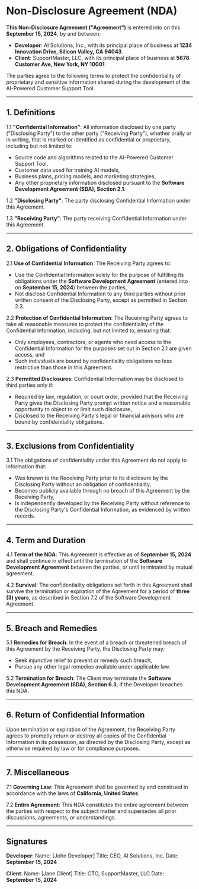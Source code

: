 # Non-Disclosure Agreement (NDA)

**This Non-Disclosure Agreement ("Agreement")** is entered into on this **September 15, 2024**, by and between:

- **Developer**: AI Solutions, Inc., with its principal place of business at **1234 Innovation Drive, Silicon Valley, CA 94043**.
- **Client**: SupportMaster, LLC, with its principal place of business at **5678 Customer Ave, New York, NY 10001**.

The parties agree to the following terms to protect the confidentiality of proprietary and sensitive information shared during the development of the AI-Powered Customer Support Tool.

---

## 1. **Definitions**

1.1 **"Confidential Information"**:
All information disclosed by one party ("Disclosing Party") to the other party ("Receiving Party"), whether orally or in writing, that is marked or identified as confidential or proprietary, including but not limited to:
- Source code and algorithms related to the AI-Powered Customer Support Tool,
- Customer data used for training AI models,
- Business plans, pricing models, and marketing strategies,
- Any other proprietary information disclosed pursuant to the **Software Development Agreement (SDA), Section 2.1**.

1.2 **"Disclosing Party"**:
The party disclosing Confidential Information under this Agreement.

1.3 **"Receiving Party"**:
The party receiving Confidential Information under this Agreement.

---

## 2. **Obligations of Confidentiality**

2.1 **Use of Confidential Information**:
The Receiving Party agrees to:
- Use the Confidential Information solely for the purpose of fulfilling its obligations under the **Software Development Agreement** (entered into on **September 15, 2024**) between the parties,
- Not disclose Confidential Information to any third parties without prior written consent of the Disclosing Party, except as permitted in Section 2.3.

2.2 **Protection of Confidential Information**:
The Receiving Party agrees to take all reasonable measures to protect the confidentiality of the Confidential Information, including, but not limited to, ensuring that:
- Only employees, contractors, or agents who need access to the Confidential Information for the purposes set out in Section 2.1 are given access, and
- Such individuals are bound by confidentiality obligations no less restrictive than those in this Agreement.

2.3 **Permitted Disclosures**:
Confidential Information may be disclosed to third parties only if:
- Required by law, regulation, or court order, provided that the Receiving Party gives the Disclosing Party prompt written notice and a reasonable opportunity to object to or limit such disclosure,
- Disclosed to the Receiving Party's legal or financial advisors who are bound by confidentiality obligations.

---

## 3. **Exclusions from Confidentiality**

3.1 The obligations of confidentiality under this Agreement do not apply to information that:
- Was known to the Receiving Party prior to its disclosure by the Disclosing Party without an obligation of confidentiality,
- Becomes publicly available through no breach of this Agreement by the Receiving Party,
- Is independently developed by the Receiving Party without reference to the Disclosing Party's Confidential Information, as evidenced by written records.

---

## 4. **Term and Duration**

4.1 **Term of the NDA**:
This Agreement is effective as of **September 15, 2024** and shall continue in effect until the termination of the **Software Development Agreement** between the parties, or until terminated by mutual agreement.

4.2 **Survival**:
The confidentiality obligations set forth in this Agreement shall survive the termination or expiration of the Agreement for a period of **three (3) years**, as described in Section 7.2 of the Software Development Agreement.

---

## 5. **Breach and Remedies**

5.1 **Remedies for Breach**:
In the event of a breach or threatened breach of this Agreement by the Receiving Party, the Disclosing Party may:
- Seek injunctive relief to prevent or remedy such breach,
- Pursue any other legal remedies available under applicable law.

5.2 **Termination for Breach**:
The Client may terminate the **Software Development Agreement (SDA), Section 6.3**, if the Developer breaches this NDA.

---

## 6. **Return of Confidential Information**

Upon termination or expiration of the Agreement, the Receiving Party agrees to promptly return or destroy all copies of the Confidential Information in its possession, as directed by the Disclosing Party, except as otherwise required by law or for compliance purposes.

---

## 7. **Miscellaneous**

7.1 **Governing Law**:
This Agreement shall be governed by and construed in accordance with the laws of **California, United States**.

7.2 **Entire Agreement**:
This NDA constitutes the entire agreement between the parties with respect to the subject matter and supersedes all prior discussions, agreements, or understandings.

---

## Signatures

**Developer**:
Name: [John Developer]
Title: CEO, AI Solutions, Inc.
Date: **September 15, 2024**

**Client**:
Name: [Jane Client]
Title: CTO, SupportMaster, LLC
Date: **September 15, 2024**

